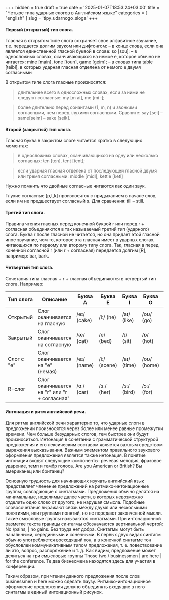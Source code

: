 +++
hidden = true
draft = true
date = '2025-01-07T18:53:24+03:00'
title = "Четыре типа ударных слогов в Английском языке"
categories = [ "english" ]
slug = 'tipy_udarnogo_sloga'
+++

#### Первый (открытый) тип слога.

Гласная в открытом типе слога сохраняет свое алфавитное звучание,
т.е. передается долгим звуком или дифтонгом: – в конце слова, если она
является единственной гласной буквой в слове: so [sou]; – в односложных
словах, оканчивающихся на немое е, которое обычно не читается: mine
[main], tone [toun], game [geim]; – в словах типа table [teibl], в которых
ударная гласная отделена от немого е двумя согласными

В открытом типе слога гласные произносятся:

>длительнее всего в односложных словах, если за ними не следуют согласные: my [m ai], mе [mi :];

>более длительно перед сонантами (1, m, n) и звонкими согласными, чем перед глухими согласными. Сравните: say [sei] – same[seim] – sake [seik].

#### Второй (закрытый) тип слога.

Гласная буква в закрытом слоге читается кратко в 
следующих моментах:

>в односложных словах, оканчивающихся на одну или несколько согласных: ten [ten], tent [tent];

>если ударная гласная отделена от последующей гласной двумя или тремя согласными: middle [midl], kettle [ketl]

Нужно помнить что двойные согласные читаются как один звук.

Глухие согласные [р,t,k] произносятся с придыханием в
начале слов, если им не предшествует согласный s. Для сравнения: till – still.

#### Третий тип слога.

Правила чтения гласных перед конечной буквой r или перед r +
согласная объединяются в так называемый третий тип (ударного) слога.
Буква r после гласной не читается, но она придает этой гласной иное
звучание, чем то, которое эта гласная имеет в ударных слогах,
читающихся по первому или второму типу слога. Так, гласная a перед
конечной согласной r (или r + согласная) передается долгим [R],
например: bar, bark.

#### Четвертый тип слога.

Сочетания типа гласная + r + гласная объединяются в четвертый тип
слога. Например:

| Тип слога       | Описание                          | Буква A       | Буква E       | Буква I       | Буква O       | Буква U       | Буква Y       |
|-----------------|-----------------------------------|---------------|---------------|---------------|---------------|---------------|---------------|
| Открытый    | Слог оканчивается на гласную      | /eɪ/ (cake)   | /iː/ (he)     | /aɪ/ (like)   | /oʊ/ (go)     | /juː/ (use)   | /aɪ/ (my)     |
| Закрытый    | Слог оканчивается на согласную    | /æ/ (cat)     | /e/ (bed)     | /ɪ/ (sit)     | /ɒ/ (hot)     | /ʌ/ (cup)     | /ɪ/ (gym)     |
| Слог с "e"  | Слог оканчивается на "e" (немая)  | /eɪ/ (name)   | /iː/ (scene)  | /aɪ/ (time)   | /oʊ/ (home)   | /juː/ (tune)  | /aɪ/ (type)   |
| R-слог      | Слог оканчивается на "r" или "r + согласная" | /ɑː/ (car) | /ɜː/ (her)    | /ɜː/ (bird)   | /ɔː/ (for)    | /ɜː/ (fur)    | /ɜː/ (myrtle) |


#### Интонация и ритм английской речи.

Для ритма английской речи характерно то, что ударные слоги в
предложении произносятся через более или менее равные промежутки
времени. Чем больше безударных слогов, тем быстрее они будут
произноситься. Интонация в сочетании с грамматической структурой
предложения и его лексическим составом является важным средством
выражения высказывания. Важным элементом правильного звукового
оформления предложения является также интонация. В понятие
интонации входят следующие компоненты: речевая мелодия, фразовое
ударение, темп и тембр голоса. Are you American or British? Вы
американец или британец?

Основную трудность для начинающих изучать английский язык
представляет членение предложений на ритмико-интонационные группы,
совпадающие с синтагмами. Предложения обычно делятся на
минимальные, неделимые далее части, в которых невозможно отделить
одно слово от другого, не нарушая смысла. Подобные словосочетания
выражают связь между двумя или несколькими понятиями, или группами
понятий, но не передают законченной мысли. Такие смысловые группы
называются синтагмами. При интонационной разметке текста границы
синтагмы обозначаются вертикальной чертой: No /pains, | no gains. Без
труда нет добра. Синтагмы могут быть начальными, серединными и
конечными. В первых двух видах синтагм обычно употребляется
восходящий тон, а в конечной синтагме тон обусловлен коммуникативным
типом предложения, т. е. повествование ли это, вопрос, распоряжение и т.
д. Как видим, предложение может делиться на три смысловые группы
Those two / businessmen | are here | for the conference. Те два бизнесмена
находятся здесь для участия в конференции.

Таким образом, при чтении данного предложения после слов
businessmen и here можно сделать паузу. Ритмико-интонационное
оформление предложения должно объединять входящие в него синтагмы
в единый интонационный рисунок.
